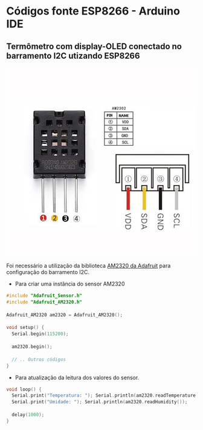 # Códigos fonte ESP8266 - Arduino IDE

Termômetro com display-OLED conectado no barramento I2C utizando ESP8266
------
<p align="center">
  <img src="../../../Imagens/OKY3078-6.png">
</p>

Foi necessário a utilização da biblioteca [AM2320 da Adafruit](https://github.com/adafruit/Adafruit_AM2320 "Biblioteca sensor AM2320 para uso no ESP8266") para configuração do barramento I2C.

* Para criar uma instância do sensor AM2320
```c++
#include "Adafruit_Sensor.h"
#include "Adafruit_AM2320.h"

Adafruit_AM2320 am2320 = Adafruit_AM2320();

void setup() {
  Serial.begin(115200);
  
  am2320.begin();
  
  // .. Outros códigos
}

```
* Para atualização da leitura dos valores do sensor. 
```c++
void loop() {
  Serial.print("Temperatura: "); Serial.println(am2320.readTemperature());
  Serial.print("Umidade: "); Serial.println(am2320.readHumidity());

  delay(1000);
}
```
